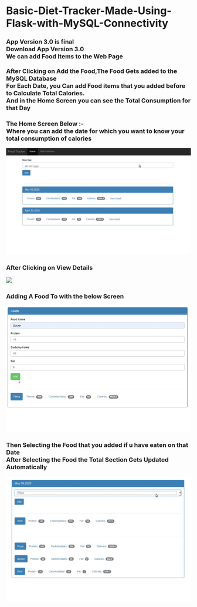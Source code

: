 # Basic-Diet-Tracker-Made-Using-Flask-with-MySQL-Connectivity

<h3> App Version 3.0 is final <br>
  Download App Version 3.0<br>
  We can add Food Items to the Web Page<br> <br> 
  After Clicking on Add the Food,The Food Gets added to the MySQL Database<br>
  For Each Date, you Can add Food items that you added before to Calculate Total Calories.<br>
  And in the Home Screen you can see the Total Consumption for that Day<br>
  </h3>

<h3>The Home Screen Below :- <br>Where you can add the date for which you want to know your total consumption of calories</h3>

![](App%20Version%203.0%20Final/HomeScreen.gif)

<h3> After Clicking on View Details </h3>

![](App%20Version%203.0%20Final/ViewDate.gif)

<h3> Adding A Food To with the below Screen</h3>

![](App%20Version%201.0/AddingFood.gif)

<h3> Then Selecting the Food that you added if u have eaten on that Date <br>
 After Selecting the Food the Total Section Gets Updated Automatically</h3>
 
![](App%20Version%202/ViewScreen.gif)
